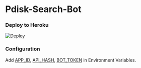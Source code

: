 # Pdisk-Search-Bot


### Deploy to Heroku
[![Deploy](https://www.herokucdn.com/deploy/button.svg)](https://heroku.com/deploy?template=https://github.com/freecontenttest/Pdisk-Search-Bot)

### Configuration
Add [APP_ID](https://my.telegram.org/apps), [API_HASH](https://my.telegram.org/apps), [BOT_TOKEN](https://t.me/botfather) in Environment Variables.
